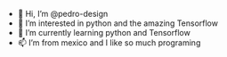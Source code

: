 - 👋 Hi, I’m @pedro-design
- 👀 I’m interested in python and the amazing Tensorflow
- 🌱 I’m currently learning python and  Tensorflow
- 📫 I’m  from mexico and I like so much programing

<!---
pedro-design/pedro-design is a ✨ special ✨ repository because its `README.md` (this file) appears on your GitHub profile.
You can click the Preview link to take a look at your changes.
--->

